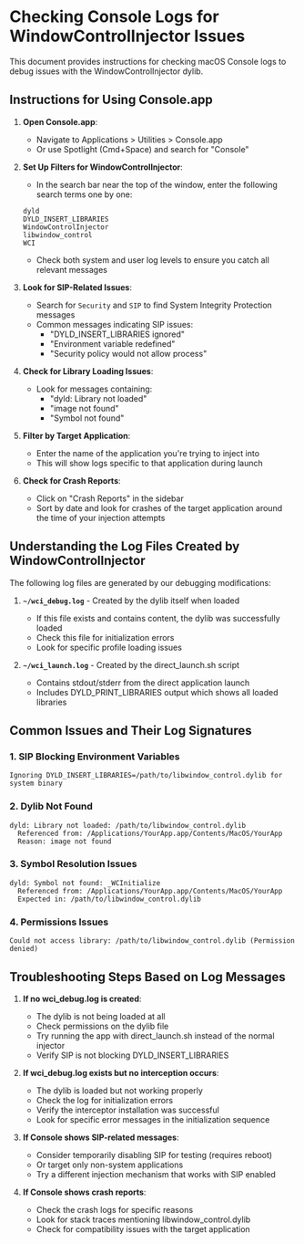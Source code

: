 # Checking Console Logs for WindowControlInjector Issues

This document provides instructions for checking macOS Console logs to debug issues with the WindowControlInjector dylib.

## Instructions for Using Console.app

1. **Open Console.app**:
   - Navigate to Applications > Utilities > Console.app
   - Or use Spotlight (Cmd+Space) and search for "Console"

2. **Set Up Filters for WindowControlInjector**:
   - In the search bar near the top of the window, enter the following search terms one by one:

   ```
   dyld
   DYLD_INSERT_LIBRARIES
   WindowControlInjector
   libwindow_control
   WCI
   ```

   - Check both system and user log levels to ensure you catch all relevant messages

3. **Look for SIP-Related Issues**:
   - Search for `Security` and `SIP` to find System Integrity Protection messages
   - Common messages indicating SIP issues:
     * "DYLD_INSERT_LIBRARIES ignored"
     * "Environment variable redefined"
     * "Security policy would not allow process"

4. **Check for Library Loading Issues**:
   - Look for messages containing:
     * "dyld: Library not loaded"
     * "image not found"
     * "Symbol not found"

5. **Filter by Target Application**:
   - Enter the name of the application you're trying to inject into
   - This will show logs specific to that application during launch

6. **Check for Crash Reports**:
   - Click on "Crash Reports" in the sidebar
   - Sort by date and look for crashes of the target application around the time of your injection attempts

## Understanding the Log Files Created by WindowControlInjector

The following log files are generated by our debugging modifications:

1. **`~/wci_debug.log`** - Created by the dylib itself when loaded
   - If this file exists and contains content, the dylib was successfully loaded
   - Check this file for initialization errors
   - Look for specific profile loading issues

2. **`~/wci_launch.log`** - Created by the direct_launch.sh script
   - Contains stdout/stderr from the direct application launch
   - Includes DYLD_PRINT_LIBRARIES output which shows all loaded libraries

## Common Issues and Their Log Signatures

### 1. SIP Blocking Environment Variables
```
Ignoring DYLD_INSERT_LIBRARIES=/path/to/libwindow_control.dylib for system binary
```

### 2. Dylib Not Found
```
dyld: Library not loaded: /path/to/libwindow_control.dylib
  Referenced from: /Applications/YourApp.app/Contents/MacOS/YourApp
  Reason: image not found
```

### 3. Symbol Resolution Issues
```
dyld: Symbol not found: _WCInitialize
  Referenced from: /Applications/YourApp.app/Contents/MacOS/YourApp
  Expected in: /path/to/libwindow_control.dylib
```

### 4. Permissions Issues
```
Could not access library: /path/to/libwindow_control.dylib (Permission denied)
```

## Troubleshooting Steps Based on Log Messages

1. **If no wci_debug.log is created**:
   - The dylib is not being loaded at all
   - Check permissions on the dylib file
   - Try running the app with direct_launch.sh instead of the normal injector
   - Verify SIP is not blocking DYLD_INSERT_LIBRARIES

2. **If wci_debug.log exists but no interception occurs**:
   - The dylib is loaded but not working properly
   - Check the log for initialization errors
   - Verify the interceptor installation was successful
   - Look for specific error messages in the initialization sequence

3. **If Console shows SIP-related messages**:
   - Consider temporarily disabling SIP for testing (requires reboot)
   - Or target only non-system applications
   - Try a different injection mechanism that works with SIP enabled

4. **If Console shows crash reports**:
   - Check the crash logs for specific reasons
   - Look for stack traces mentioning libwindow_control.dylib
   - Check for compatibility issues with the target application
